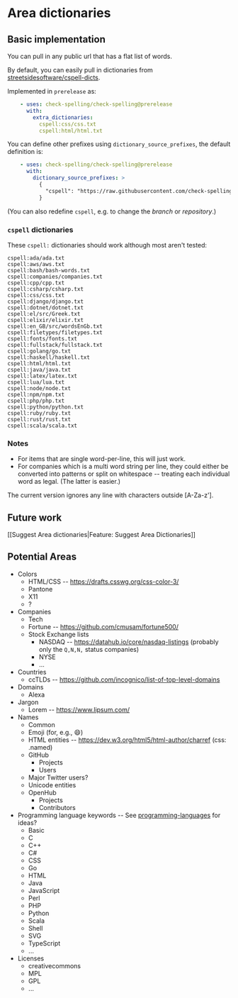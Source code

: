 # Area dictionaries

## Basic implementation

You can pull in any public url that has a flat list of words.

By default, you can easily pull in dictionaries from [streetsidesoftware/cspell-dicts](https://github.com/streetsidesoftware/cspell-dicts/tree/master/dictionaries/).

Implemented in `prerelease` as:

```yaml
    - uses: check-spelling/check-spelling@prerelease
      with:
        extra_dictionaries:
          cspell:css/css.txt
          cspell:html/html.txt
```

You can define other prefixes using `dictionary_source_prefixes`, the default definition is:

```yaml
    - uses: check-spelling/check-spelling@prerelease
      with:
        dictionary_source_prefixes: >
          {
            "cspell": "https://raw.githubusercontent.com/check-spelling/cspell-dicts/HEAD/dictionaries/"
          }
```

(You can also redefine `cspell`, e.g. to change the _branch_ or _repository_.)

### `cspell` dictionaries

These `cspell:` dictionaries should work although most aren't tested:
```
cspell:ada/ada.txt
cspell:aws/aws.txt
cspell:bash/bash-words.txt
cspell:companies/companies.txt
cspell:cpp/cpp.txt
cspell:csharp/csharp.txt
cspell:css/css.txt
cspell:django/django.txt
cspell:dotnet/dotnet.txt
cspell:el/src/Greek.txt
cspell:elixir/elixir.txt
cspell:en_GB/src/wordsEnGb.txt
cspell:filetypes/filetypes.txt
cspell:fonts/fonts.txt
cspell:fullstack/fullstack.txt
cspell:golang/go.txt
cspell:haskell/haskell.txt
cspell:html/html.txt
cspell:java/java.txt
cspell:latex/latex.txt
cspell:lua/lua.txt
cspell:node/node.txt
cspell:npm/npm.txt
cspell:php/php.txt
cspell:python/python.txt
cspell:ruby/ruby.txt
cspell:rust/rust.txt
cspell:scala/scala.txt
```

### Notes

* For items that are single word-per-line, this will just work.
* For companies which is a multi word string per line, they could either be converted into patterns or split on whitespace -- treating each individual word as legal. (The latter is easier.)

The current version ignores any line with characters outside [A-Za-z'].

## Future work

[[Suggest Area dictionaries|Feature: Suggest Area Dictionaries]]

## Potential Areas

* Colors
  * HTML/CSS -- https://drafts.csswg.org/css-color-3/
  * Pantone
  * X11
  * ?
* Companies
  * Tech
  * Fortune -- https://github.com/cmusam/fortune500/
  * Stock Exchange lists
    * NASDAQ -- https://datahub.io/core/nasdaq-listings (probably only the `Q,N,N,` status companies)
    * NYSE
    * ...
* Countries
  * ccTLDs -- https://github.com/incognico/list-of-top-level-domains
* Domains
  * Alexa
* Jargon
  * Lorem -- https://www.lipsum.com/
* Names
  * Common
  * Emoji (for, e.g., :smile:)
  * HTML entities -- https://dev.w3.org/html5/html-author/charref (css: .named)
  * GitHub
    * Projects
    * Users
  * Major Twitter users?
  * Unicode entities
  * OpenHub
    * Projects
    * Contributors
* Programming language keywords -- See [programming-languages](https://github.com/collections/programming-languages) for ideas?
  * Basic
  * C
  * C++
  * C#
  * CSS
  * Go
  * HTML
  * Java
  * JavaScript
  * Perl
  * PHP
  * Python
  * Scala
  * Shell
  * SVG
  * TypeScript
  * ...
* Licenses
  * creativecommons
  * MPL
  * GPL
  * ...
